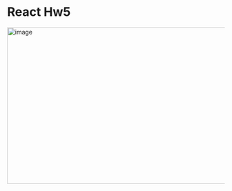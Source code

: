 # React Hw5

<img width="510" height="363" alt="image" src="https://github.com/user-attachments/assets/cac5800b-5e12-4305-8b43-57c728e4baf4" />
